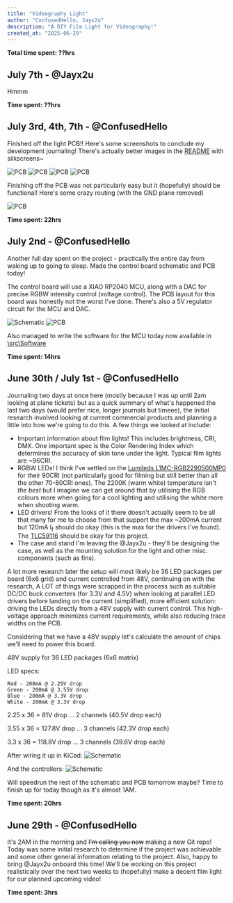```yaml
---
title: "Videography Light"
author: "ConfusedHello, Jayx2u"
description: "A DIY Film Light for Videography!"
created_at: "2025-06-29"
---
```


**Total time spent: ??hrs**


## July 7th - @Jayx2u
Hmmm

**Time spent: ??hrs**


## July 3rd, 4th, 7th - @ConfusedHello
Finished off the light PCB!! Here's some screenshots to conclude my development journaling! There's actually better images in the [README](https://raw.githubusercontent.com/ConfusedHello/Videography-Light/) with silkscreens~

![PCB](https://raw.githubusercontent.com/ConfusedHello/Videography-Light/refs/heads/main/assets/KicadPCB2.png)
![PCB](https://raw.githubusercontent.com/ConfusedHello/Videography-Light/refs/heads/main/assets/KicadPCB1.png)
![PCB](https://raw.githubusercontent.com/ConfusedHello/Videography-Light/refs/heads/main/assets/FusionPCB2.png)
![PCB](https://raw.githubusercontent.com/ConfusedHello/Videography-Light/refs/heads/main/assets/FusionPCB2.png)

Finishing off the PCB was not particularly easy but it (hopefully) should be functional! Here's some crazy routing (with the GND plane removed)

![PCB](https://raw.githubusercontent.com/ConfusedHello/Videography-Light/refs/heads/main/assets/PCB2.png)


**Time spent: 22hrs**


## July 2nd - @ConfusedHello
Another full day spent on the project - practically the entire day from waking up to going to sleep. Made the control board schematic and PCB today!

The control board will use a XIAO RP2040 MCU, along with a DAC for precise RGBW intensity control (voltage control). The PCB layout for this board was honestly not the worst I've done. There's also a 5V regulator circuit for the MCU and DAC.

![Schematic](https://raw.githubusercontent.com/ConfusedHello/Videography-Light/refs/heads/main/assets/Schematic3.png)
![PCB](https://raw.githubusercontent.com/ConfusedHello/Videography-Light/refs/heads/main/assets/PCB1.png)

Also managed to write the software for the MCU today now available in [\src\Software](https://github.com/ConfusedHello/Videography-Light/tree/main/src/Software)


**Time spent: 14hrs**


## June 30th / July 1st - @ConfusedHello
Journaling two days at once here (mostly because I was up until 2am looking at plane tickets) but as a quick summary of what's happened the last two days (would prefer nice, longer journals but timeee), the initial research involved looking at current commercial products and planning a little into how we're going to do this. A few things we looked at include:

- Important information about film lights! This includes brightness, CRI, DMX. One important spec is the Color Rendering Index which determines the accuracy of skin tone under the light. Typical film lights are ~96CRI.
- RGBW LEDs! I think I've settled on the [Lumileds L1MC-RGB2290500MP0](https://au.mouser.com/ProductDetail/Lumileds/L1MC-RGB2290500MP0?qs=sGAEpiMZZMv0DJfhVcWlKxHzv%2FYltZfuS1ndax89H6UJdf0iYUN9cA%3D%3D) for their 90CRI (not particularly good for filming but still better than all the other 70-80CRI ones). The 2200K (warm white) temperature isn't *the best* but I imagine we can get around that by utilising the RGB colours more when going for a cool lighting and utilising the white more when shooting warm.
- LED drivers! From the looks of it there doesn't actually seem to be all that many for me to choose from that support the max ~200mA current but 120mA I<sub>f</sub> should do okay (this is the max for the drivers I've found). The [TLC59116](https://www.ti.com/product/TLC59116) should be okay for this project.
- The case and stand I'm leaving the @Jayx2u - they'll be designing the case, as well as the mounting solution for the light and other misc. components (such as fins).

A lot more research later the setup will most likely be 36 LED packages per board (6x6 grid) and current controlled from 48V, continuing on with the research, A LOT of things were scrapped in the process such as suitable DC/DC buck converters (for 3.3V and 4.5V) when looking at parallel LED drivers before landing on the current (simplified), more efficient solution: driving the LEDs directly from a 48V supply with current control. This high-voltage approach minimizes current requirements, while also reducing trace widths on the PCB.

Considering that we have a 48V supply let's calculate the amount of chips we'll need to power this board.

48V supply for 36 LED packages (6x6 matrix)

LED specs:
```
Red - 200mA @ 2.25V drop
Green - 200mA @ 3.55V drop
Blue - 200mA @ 3.3V drop
White - 200mA @ 3.3V drop
```

2.25 x 36 = 81V drop
... 2 channels (40.5V drop each)

3.55 x 36 = 127.8V drop
... 3 channels (42.3V drop each)

3.3 x 36 = 118.8V drop
... 3 channels (39.6V drop each)


After wiring it up in KiCad:
![Schematic](https://raw.githubusercontent.com/ConfusedHello/Videography-Light/refs/heads/main/assets/Schematic1.png)

And the controllers:
![Schematic](https://raw.githubusercontent.com/ConfusedHello/Videography-Light/refs/heads/main/assets/Schematic2.png)

Will speedrun the rest of the schematic and PCB tomorrow maybe? Time to finish up for today though as it's almost 1AM.

**Time spent: 20hrs**


## June 29th - @ConfusedHello
It's 2AM in the morning and ~~I'm calling you now~~ making a new Git repo! Today was some initial research to determine if the project was achievable and some other general information relating to the project. Also, happy to bring @Jayx2u onboard this time! We'll be working on this project realistically over the next two weeks to (hopefully) make a decent film light for our planned upcoming video!

**Time spent: 3hrs**

